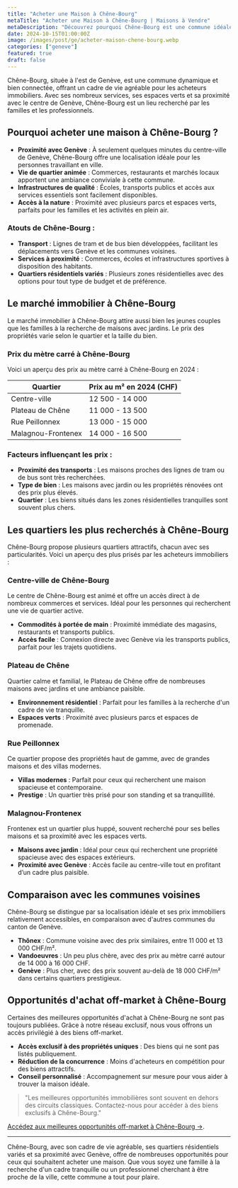 ```yaml
---
title: "Acheter une Maison à Chêne-Bourg"
metaTitle: "Acheter une Maison à Chêne-Bourg | Maisons à Vendre"
metaDescription: "Découvrez pourquoi Chêne-Bourg est une commune idéale pour acheter une maison. Explorez le marché immobilier local, les quartiers attractifs et nos conseils pour réussir votre achat."
date: 2024-10-15T01:00:00Z
image: /images/post/ge/acheter-maison-chene-bourg.webp
categories: ["geneve"]
featured: true
draft: false
---
```


Chêne-Bourg, située à l'est de Genève, est une commune dynamique et bien connectée, offrant un cadre de vie agréable pour les acheteurs immobiliers. Avec ses nombreux services, ses espaces verts et sa proximité avec le centre de Genève, Chêne-Bourg est un lieu recherché par les familles et les professionnels.

## Pourquoi acheter une maison à Chêne-Bourg ?

- **Proximité avec Genève** : À seulement quelques minutes du centre-ville de Genève, Chêne-Bourg offre une localisation idéale pour les personnes travaillant en ville.
- **Vie de quartier animée** : Commerces, restaurants et marchés locaux apportent une ambiance conviviale à cette commune.
- **Infrastructures de qualité** : Écoles, transports publics et accès aux services essentiels sont facilement disponibles.
- **Accès à la nature** : Proximité avec plusieurs parcs et espaces verts, parfaits pour les familles et les activités en plein air.

### Atouts de Chêne-Bourg :
- **Transport** : Lignes de tram et de bus bien développées, facilitant les déplacements vers Genève et les communes voisines.
- **Services à proximité** : Commerces, écoles et infrastructures sportives à disposition des habitants.
- **Quartiers résidentiels variés** : Plusieurs zones résidentielles avec des options pour tout type de budget et de préférence.

## Le marché immobilier à Chêne-Bourg

Le marché immobilier à Chêne-Bourg attire aussi bien les jeunes couples que les familles à la recherche de maisons avec jardins. Le prix des propriétés varie selon le quartier et la taille du bien.

### Prix du mètre carré à Chêne-Bourg

Voici un aperçu des prix au mètre carré à Chêne-Bourg en 2024 :

| Quartier                | Prix au m² en 2024 (CHF) |
|-------------------------|--------------------------|
| Centre-ville             | 12 500 - 14 000          |
| Plateau de Chêne         | 11 000 - 13 500          |
| Rue Peillonnex           | 13 000 - 15 000          |
| Malagnou-Frontenex       | 14 000 - 16 500          |

### Facteurs influençant les prix :
- **Proximité des transports** : Les maisons proches des lignes de tram ou de bus sont très recherchées.
- **Type de bien** : Les maisons avec jardin ou les propriétés rénovées ont des prix plus élevés.
- **Quartier** : Les biens situés dans les zones résidentielles tranquilles sont souvent plus chers.

## Les quartiers les plus recherchés à Chêne-Bourg

Chêne-Bourg propose plusieurs quartiers attractifs, chacun avec ses particularités. Voici un aperçu des plus prisés par les acheteurs immobiliers :

### Centre-ville de Chêne-Bourg

Le centre de Chêne-Bourg est animé et offre un accès direct à de nombreux commerces et services. Idéal pour les personnes qui recherchent une vie de quartier active.

- **Commodités à portée de main** : Proximité immédiate des magasins, restaurants et transports publics.
- **Accès facile** : Connexion directe avec Genève via les transports publics, parfait pour les trajets quotidiens.

### Plateau de Chêne

Quartier calme et familial, le Plateau de Chêne offre de nombreuses maisons avec jardins et une ambiance paisible.

- **Environnement résidentiel** : Parfait pour les familles à la recherche d'un cadre de vie tranquille.
- **Espaces verts** : Proximité avec plusieurs parcs et espaces de promenade.

### Rue Peillonnex

Ce quartier propose des propriétés haut de gamme, avec de grandes maisons et des villas modernes.

- **Villas modernes** : Parfait pour ceux qui recherchent une maison spacieuse et contemporaine.
- **Prestige** : Un quartier très prisé pour son standing et sa tranquillité.

### Malagnou-Frontenex

Frontenex est un quartier plus huppé, souvent recherché pour ses belles maisons et sa proximité avec les espaces verts.

- **Maisons avec jardin** : Idéal pour ceux qui recherchent une propriété spacieuse avec des espaces extérieurs.
- **Proximité avec Genève** : Accès facile au centre-ville tout en profitant d’un cadre plus paisible.

## Comparaison avec les communes voisines

Chêne-Bourg se distingue par sa localisation idéale et ses prix immobiliers relativement accessibles, en comparaison avec d'autres communes du canton de Genève.

- **Thônex** : Commune voisine avec des prix similaires, entre 11 000 et 13 000 CHF/m².
- **Vandoeuvres** : Un peu plus chère, avec des prix au mètre carré autour de 14 000 à 16 000 CHF.
- **Genève** : Plus cher, avec des prix souvent au-delà de 18 000 CHF/m² dans certains quartiers prestigieux.

## Opportunités d'achat off-market à Chêne-Bourg

Certaines des meilleures opportunités d'achat à Chêne-Bourg ne sont pas toujours publiées. Grâce à notre réseau exclusif, nous vous offrons un accès privilégié à des biens off-market.

- **Accès exclusif à des propriétés uniques** : Des biens qui ne sont pas listés publiquement.
- **Réduction de la concurrence** : Moins d'acheteurs en compétition pour des biens attractifs.
- **Conseil personnalisé** : Accompagnement sur mesure pour vous aider à trouver la maison idéale.

> "Les meilleures opportunités immobilières sont souvent en dehors des circuits classiques. Contactez-nous pour accéder à des biens exclusifs à Chêne-Bourg."

[Accédez aux meilleures opportunités off-market à Chêne-Bourg ->](/contact).

---

Chêne-Bourg, avec son cadre de vie agréable, ses quartiers résidentiels variés et sa proximité avec Genève, offre de nombreuses opportunités pour ceux qui souhaitent acheter une maison. Que vous soyez une famille à la recherche d'un cadre tranquille ou un professionnel cherchant à être proche de la ville, cette commune a tout pour plaire.
